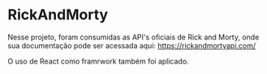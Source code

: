 # RickAndMorty

Nesse projeto, foram consumidas as API's oficiais de Rick and Morty, onde sua documentação pode ser acessada aqui: https://rickandmortyapi.com/

O uso de React como framrwork também foi aplicado.
